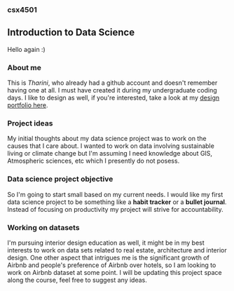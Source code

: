 ### csx4501
## Introduction to Data Science

Hello again :)

### About me
This is *Tharini*, who already had a github account and doesn't remember having one at all. I must have created it during my undergraduate coding days. I like to design as well,
if you're interested, take a look at my [design portfolio here](https://tharini.myportfolio.com/).

### Project ideas
My initial thoughts about my data science project was to work on the causes that I care about. I wanted to work on data involving sustainable living or climate change but I'm assuming I need knowledge about GIS, Atmospheric sciences, etc which I presently do not posess.

###  Data science project objective
So I'm going to start small based on my current needs. I would like my first data science project to be something like a **habit tracker** or a **bullet journal**. Instead of focusing on productivity my project will strive for accountability. 

###  Working on datasets
I'm pursuing interior design education as well, it might be in my best interests to work on data sets related to real estate, architecture and interior design. One other aspect that intrigues me is the significant growth of Airbnb and people's preference of Airbnb over hotels, so I am looking to work on Airbnb dataset at some point. I will be updating this project space along the course, feel free to suggest any ideas.

